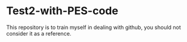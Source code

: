 # Test2-with-PES-code
This repository is to train myself in dealing with github, you should not consider it as a reference.
